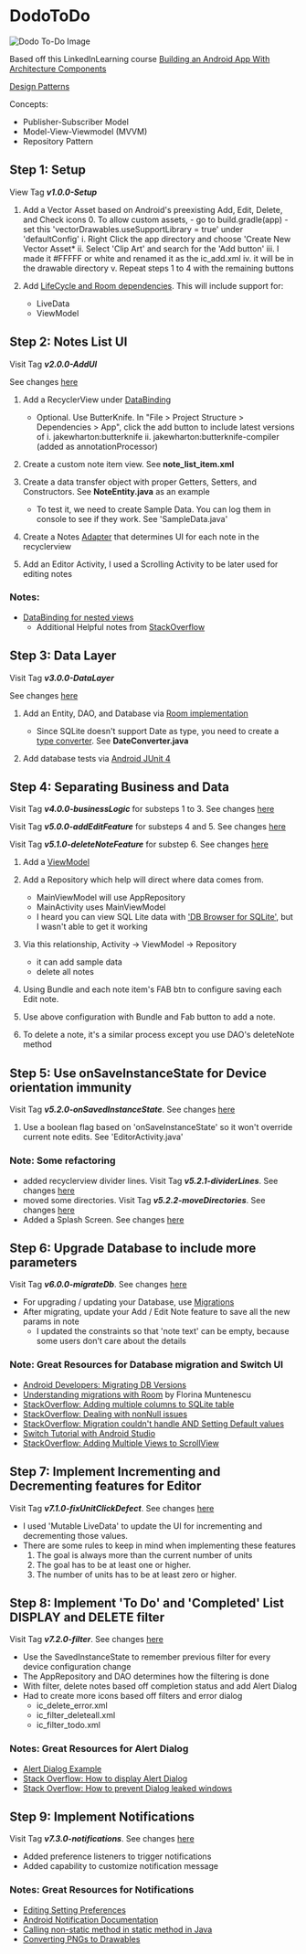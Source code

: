 # DodoToDo

![Dodo To-Do Image](resources/graphics/dodo_todo_logo.png)

Based off this LinkedInLearning course [Building an Android App With Architecture Components](https://www.linkedin.com/learning/building-an-android-app-with-architecture-components/)

[Design Patterns](https://www.quora.com/What-are-some-common-design-patterns-in-Android-development)

Concepts:
- Publisher-Subscriber Model
- Model-View-Viewmodel (MVVM)
- Repository Pattern

## Step 1: Setup

View Tag ***v1.0.0-Setup***

1. Add a Vector Asset based on Android's preexisting Add, Edit, Delete, and Check icons 0. To allow custom assets, - go to build.gradle(app) - set this 'vectorDrawables.useSupportLibrary = true' under 'defaultConfig'
    i. Right Click the app directory and choose 'Create New Vector Asset*
    ii. Select 'Clip Art' and search for the 'Add button'
    iii. I made it #FFFFF or white and renamed it as the ic_add.xml
    iv. it will be in the drawable directory
    v. Repeat steps 1 to 4 with the remaining buttons

2. Add [LifeCycle and Room dependencies](https://developer.android.com/topic/libraries/architecture/adding-components). This will include support for:
    - LiveData
    - ViewModel

## Step 2: Notes List UI

Visit Tag ***v2.0.0-AddUI***

See changes [here](https://github.com/JoshuaTheEngineer/DodoToDo/compare/v1.0.0-Setup...v2.0.0-AddUI)

1. Add a RecyclerView under [DataBinding](https://developer.android.com/topic/libraries/data-binding)

    - Optional. Use ButterKnife. In "File > Project Structure > Dependencies > App", click the add button to include latest versions of
        i. jakewharton:butterknife
        ii. jakewharton:butterknife-compiler (added as annotationProcessor)

2. Create a custom note item view. See **note_list_item.xml**

3. Create a data transfer object with proper Getters, Setters, and Constructors. See **NoteEntity.java** as an example

    - To test it, we need to create Sample Data. You can log them in console to see if they work. See 'SampleData.java'

4. Create a Notes [Adapter](https://developer.android.com/reference/android/support/v7/widget/RecyclerView.Adapter) that determines UI for each note in the recyclerview

5. Add an Editor Activity, I used a Scrolling Activity to be later used for editing notes

### Notes:
- [DataBinding for nested views](https://medium.com/androiddevelopers/android-data-binding-that-include-thing-1c8791dd6038#.lmx38b8gs)
    - Additional Helpful notes from [StackOverflow](https://stackoverflow.com/questions/34636934/android-data-binding-setsupportactionbar)

## Step 3: Data Layer

Visit Tag ***v3.0.0-DataLayer***

See changes [here](https://github.com/JoshuaTheEngineer/DodoToDo/compare/v2.0.0-AddUI...v3.0.0-DataLayer)

1. Add an Entity, DAO, and Database via [Room implementation](https://developer.android.com/reference/androidx/room/package-summary)

    - Since SQLite doesn't support Date as type, you need to create a [type converter](https://developer.android.com/reference/androidx/room/TypeConverters). See **DateConverter.java**

2. Add database tests via [Android JUnit 4](https://developer.android.com/training/testing/junit-runner)

## Step 4: Separating Business and Data

Visit Tag ***v4.0.0-businessLogic*** for substeps 1 to 3. See changes [here](https://github.com/JoshuaTheEngineer/DodoToDo/compare/v3.0.0-DataLayer...v4.0.0-businessLogic)

Visit Tag ***v5.0.0-addEditFeature*** for substeps 4 and 5. See changes [here](https://github.com/JoshuaTheEngineer/DodoToDo/compare/v4.0.0-businessLogic...v5.0.0-addEditFeature)

Visit Tag ***v5.1.0-deleteNoteFeature*** for substep 6. See changes [here](https://github.com/JoshuaTheEngineer/DodoToDo/compare/v5.0.0-addEditFeature...v5.1.0-deleteNoteFeature)

1. Add a [ViewModel](https://developer.android.com/topic/libraries/architecture/viewmodel)

2. Add a Repository which help will direct where data comes from.
    - MainViewModel will use AppRepository
    - MainActivity uses MainViewModel
    - I heard you can view  SQL Lite data with ['DB Browser for SQLite'](https://sqlitebrowser.org/), but I wasn't able to get it working

3. Via this relationship, Activity -> ViewModel -> Repository
    - it can add sample data
    - delete all notes

4. Using Bundle and each note item's FAB btn to configure saving each Edit note.

5. Use above configuration with Bundle and Fab button to add a note.

6. To delete a note, it's a similar process except you use DAO's deleteNote method

## Step 5: Use onSaveInstanceState for Device orientation immunity

Visit Tag ***v5.2.0-onSavedInstanceState***. See changes [here](https://github.com/JoshuaTheEngineer/DodoToDo/compare/v5.1.0-deleteNoteFeature...v5.2.0-onSavedInstanceState)

1. Use a boolean flag based on 'onSaveInstanceState' so it won't override current note edits. See 'EditorActivity.java'

### Note: Some refactoring
- added recyclerview divider lines. Visit Tag ***v5.2.1-dividerLines***. See changes [here](https://github.com/JoshuaTheEngineer/DodoToDo/compare/v5.2.0-onSavedInstanceState...v5.2.1-dividerLines)
- moved some directories. Visit Tag ***v5.2.2-moveDirectories***. See changes [here](https://github.com/JoshuaTheEngineer/DodoToDo/compare/v5.2.1-dividerLines...v5.2.2-moveDirectories)
- Added a Splash Screen. See changes [here](https://github.com/JoshuaTheEngineer/DodoToDo/compare/5.2.2-moveDirectories...v5.3.0-splashScreen)

## Step 6: Upgrade Database to include more parameters

Visit Tag ***v6.0.0-migrateDb***. See changes [here](https://github.com/JoshuaTheEngineer/DodoToDo/compare/v5.3.0-splashScreen...v6.0.0-migrateDb)

- For upgrading / updating your Database, use [Migrations](https://developer.android.com/training/data-storage/room/migrating-db-versions)
- After migrating, update your Add / Edit Note feature to save all the new params in note
    - I updated the constraints so that 'note text' can be empty, because some users don't care about the details

### Note: Great Resources for Database migration and Switch UI
- [Android Developers: Migrating DB Versions](https://developer.android.com/training/data-storage/room/migrating-db-versions)
- [Understanding migrations with Room](https://medium.com/androiddevelopers/understanding-migrations-with-room-f01e04b07929) by Florina Muntenescu
- [StackOverflow: Adding multiple columns to SQLite table](https://stackoverflow.com/questions/6172815/sqlite-alter-table-add-multiple-columns-in-a-single-statement)
- [StackOverflow: Dealing with nonNull issues](https://stackoverflow.com/questions/52764507/room-how-to-set-fields-notnull-value-is-false)
- [StackOverflow: Migration couldn't handle AND Setting Default values](https://stackoverflow.com/questions/52274366/android-room-migration-didnt-properly-handle-wrong-columns-order)
- [Switch Tutorial with Android Studio](https://abhiandroid.com/ui/switch)
- [StackOverflow: Adding Multiple Views to ScrollView](https://stackoverflow.com/questions/9660328/is-it-impossible-to-add-multiple-views-to-a-scrollview)

## Step 7: Implement Incrementing and Decrementing features for Editor
Visit Tag ***v7.1.0-fixUnitClickDefect***. See changes [here](https://github.com/JoshuaTheEngineer/DodoToDo/compare/v6.0.0-migrateDb...v7.1.0-fixUnitClickDefect)
- I used 'Mutable LiveData' to update the UI for incrementing and decrementing those values.
- There are some rules to keep in mind when implementing these features
    1. The goal is always more than the current number of units
    2. The goal has to be at least one or higher.
    3. The number of units has to be at least zero or higher.

## Step 8: Implement 'To Do' and 'Completed' List DISPLAY and DELETE filter
Visit Tag ***v7.2.0-filter***. See changes [here](https://github.com/JoshuaTheEngineer/DodoToDo/compare/v7.1.0-fixUnitClickDefect...v7.2.0-filter)
- Use the SavedInstanceState to remember previous filter for every device configuration change
- The AppRepository and DAO determines how the filtering is done
- With filter, delete notes based off completion status and add Alert Dialog
- Had to create more icons based off filters and error dialog
    - ic_delete_error.xml
    - ic_filter_deleteall.xml
    - ic_filter_todo.xml

### Notes: Great Resources for Alert Dialog
- [Alert Dialog Example](https://www.concretepage.com/android/android-alertdialog-example-with-theme-icon-and-dialoginterface-onclicklistener)
- [Stack Overflow: How to display Alert Dialog](https://stackoverflow.com/questions/2115758/how-do-i-display-an-alert-dialog-on-android)
- [Stack Overflow: How to prevent Dialog leaked windows](https://stackoverflow.com/questions/11957409/activity-has-leaked-window-com-android-internal-policy-impl-phonewindowdecorvie)

## Step 9: Implement Notifications
Visit Tag ***v7.3.0-notifications***. See changes [here](https://github.com/JoshuaTheEngineer/DodoToDo/compare/v7.2.0-filter...v7.3.0-notifications)
- Added preference listeners to trigger notifications
- Added capability to customize notification message

### Notes: Great Resources for Notifications
- [Editing Setting Preferences](https://guides.codepath.com/android/Settings-with-PreferenceFragment)
- [Android Notification Documentation](https://developer.android.com/training/notify-user/build-notification#Removing)
- [Calling non-static method in static method in Java](https://stackoverflow.com/questions/2042813/calling-non-static-method-in-static-method-in-java)
- [Converting PNGs to Drawables](https://stackoverflow.com/questions/52670937/how-do-i-convert-pngs-directly-to-android-vector-drawables)